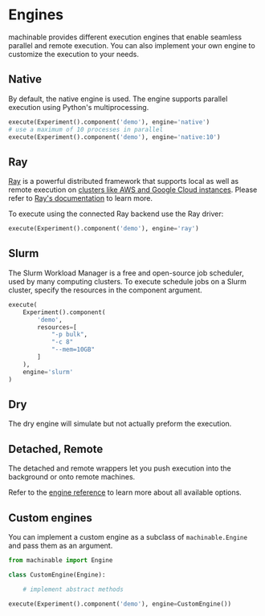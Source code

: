 # Engines

machinable provides different execution engines that enable seamless parallel and remote execution. You can also implement your own engine to customize the execution to your needs.

## Native

By default, the native engine is used. The engine supports parallel execution using Python's multiprocessing.

``` python
execute(Experiment().component('demo'), engine='native')
# use a maximum of 10 processes in parallel
execute(Experiment().component('demo'), engine='native:10')
```

## Ray

[Ray](https://github.com/ray-project/ray) is a powerful distributed framework that supports local as well as remote execution on [clusters like AWS and Google Cloud instances](https://ray.readthedocs.io/en/latest/autoscaling.html). Please refer to [Ray's documentation](https://ray.readthedocs.io) to learn more.

To execute using the connected Ray backend use the Ray driver:

``` python
execute(Experiment().component('demo'), engine='ray')
```

## Slurm

The Slurm Workload Manager is a free and open-source job scheduler, used by many computing clusters. To execute schedule jobs on a Slurm cluster, specify the resources in the component argument.

```python
execute(
    Experiment().component(
        'demo',
        resources=[
            "-p bulk",
            "-c 8" 
            "--mem=10GB"
        ]
    ), 
    engine='slurm'
)
```

## Dry

The dry engine will simulate but not actually preform the execution.

## Detached, Remote

The detached and remote wrappers let you push execution into the background or onto remote machines.

Refer to the [engine reference](/reference/engine.html) to learn more about all available options.

## Custom engines

You can implement a custom engine as a subclass of `machinable.Engine` and pass them as an argument.

``` python
from machinable import Engine

class CustomEngine(Engine):

    # implement abstract methods

execute(Experiment().component('demo'), engine=CustomEngine())
```
